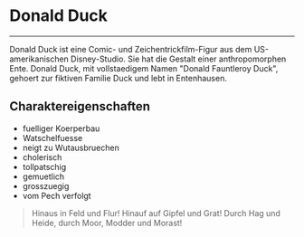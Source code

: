 # Donald Duck

---

Donald Duck ist eine Comic- und Zeichentrickfilm-Figur aus dem US-amerikanischen Disney-Studio. Sie hat die Gestalt einer anthropomorphen Ente.
Donald Duck, mit vollstaedigem Namen "Donald Fauntleroy Duck", gehoert zur fiktiven Familie Duck und lebt in Entenhausen.

## Charaktereigenschaften

* fuelliger Koerperbau
* Watschelfuesse
* neigt zu Wutausbruechen
* cholerisch
* tollpatschig
* gemuetlich
* grosszuegig
* vom Pech verfolgt

> Hinaus in Feld und Flur! Hinauf auf Gipfel und Grat! Durch Hag und Heide, durch Moor, Modder und Morast!



